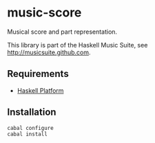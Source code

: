 
# music-score

Musical score and part representation.

This library is part of the Haskell Music Suite, see <http://musicsuite.github.com>.

## Requirements

* [Haskell Platform](http://www.haskell.org/platform)

## Installation

    cabal configure
    cabal install
